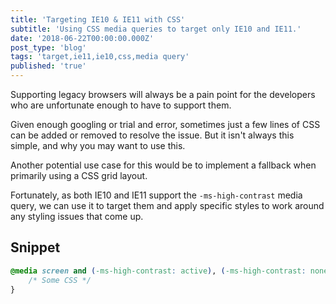 ```yaml
---
title: 'Targeting IE10 & IE11 with CSS'
subtitle: 'Using CSS media queries to target only IE10 and IE11.'
date: '2018-06-22T00:00:00.000Z'
post_type: 'blog'
tags: 'target,ie11,ie10,css,media query'
published: 'true'
---
```


Supporting legacy browsers will always be a pain point for the developers who are unfortunate enough to have to support them.

Given enough googling or trial and error, sometimes just a few lines of CSS can be added or removed to resolve the issue. But it isn't always this simple, and why you may want to use this.

Another potential use case for this would be to implement a fallback when primarily using a CSS grid layout.

Fortunately, as both IE10 and IE11 support the `-ms-high-contrast` media query, we can use it to target them and apply specific styles to work around any styling issues that come up.

## Snippet
```css
@media screen and (-ms-high-contrast: active), (-ms-high-contrast: none) {
    /* Some CSS */
}
```
